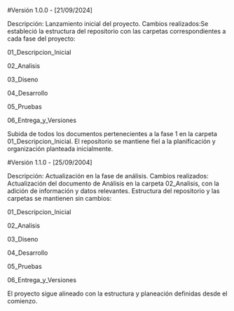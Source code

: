 #Versión 1.0.0 - [21/09/2024]

Descripción: Lanzamiento inicial del proyecto.
Cambios realizados:Se estableció la estructura del repositorio con las carpetas correspondientes a cada fase del proyecto:

01_Descripcion_Inicial

02_Analisis

03_Diseno

04_Desarrollo

05_Pruebas

06_Entrega_y_Versiones

Subida de todos los documentos pertenecientes a la fase 1 en la carpeta 01_Descripcion_Inicial.
El repositorio se mantiene fiel a la planificación y organización planteada inicialmente.

#Versión 1.1.0 - [25/09/2004]

Descripción: Actualización en la fase de análisis.
Cambios realizados: Actualización del documento de Análisis en la carpeta 02_Analisis, con la adición de información y datos relevantes.
Estructura del repositorio y las carpetas se mantienen sin cambios:

01_Descripcion_Inicial

02_Analisis

03_Diseno

04_Desarrollo

05_Pruebas

06_Entrega_y_Versiones


El proyecto sigue alineado con la estructura y planeación definidas desde el comienzo.
